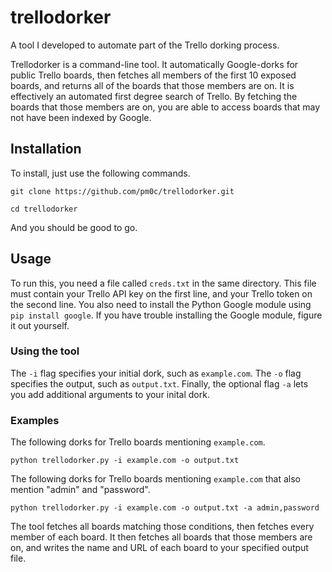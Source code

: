 # trellodorker
A tool I developed to automate part of the Trello dorking process.

Trellodorker is a command-line tool. It automatically Google-dorks for public Trello boards, then fetches all members of the first 10 exposed boards, and returns all of the boards that those members are on. It is effectively an automated first degree search of Trello. By fetching the boards that those members are on, you are able to access boards that may not have been indexed by Google.

## Installation

To install, just use the following commands.

`git clone https://github.com/pm0c/trellodorker.git`

`cd trellodorker`

And you should be good to go.

## Usage

To run this, you need a file called `creds.txt` in the same directory. This file must contain your Trello API key on the first line, and your Trello token on the second line.
You also need to install the Python Google module using `pip install google`. If you have trouble installing the Google module, figure it out yourself.

### Using the tool

The `-i` flag specifies your initial dork, such as `example.com`. The `-o` flag specifies the output, such as `output.txt`. Finally, the optional flag `-a` lets you add additional arguments to your inital dork. 

### Examples

The following dorks for Trello boards mentioning `example.com`.

`python trellodorker.py -i example.com -o output.txt`

The following dorks for Trello boards mentioning `example.com` that also mention "admin" and "password".

`python trellodorker.py -i example.com -o output.txt -a admin,password`

The tool fetches all boards matching those conditions, then fetches every member of each board. It then fetches all boards that those members are on, and writes the name and URL of each board to your specified output file.
